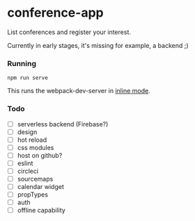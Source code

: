 # conference-app

List conferences and register your interest.

Currently in early stages, it's missing for example, a backend ;)

### Running

```
npm run serve
```

This runs the webpack-dev-server in [inline mode](https://webpack.github.io/docs/webpack-dev-server.html#inline-mode).


### Todo

- [ ] serverless backend (Firebase?)
- [ ] design
- [ ] hot reload
- [ ] css modules
- [ ] host on github?
- [ ] eslint
- [ ] circleci
- [ ] sourcemaps
- [ ] calendar widget
- [ ] propTypes
- [ ] auth
- [ ] offline capability
